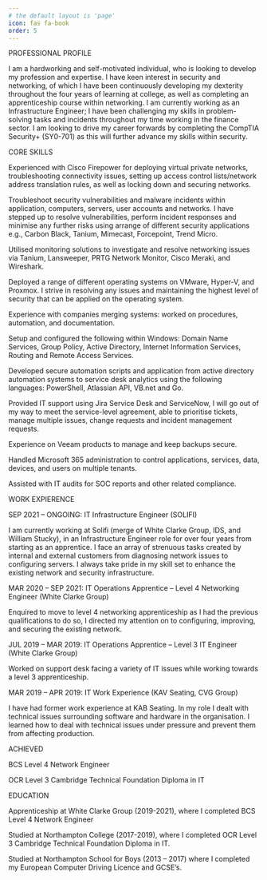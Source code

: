 ```yaml
---
# the default layout is 'page'
icon: fas fa-book
order: 5
---
```


PROFESSIONAL PROFILE 

I am a hardworking and self-motivated individual, who is looking to develop my profession and expertise. I have keen interest in security and networking, of which I have been continuously developing my dexterity throughout the four years of learning at college, as well as completing an apprenticeship course within networking. I am currently working as an Infrastructure Engineer; I have been challenging my skills in problem-solving tasks and incidents throughout my time working in the finance sector. I am looking to drive my career forwards by completing the CompTIA Security+ (SY0-701) as this will further advance my skills within security.  

 

CORE SKILLS 

Experienced with Cisco Firepower for deploying virtual private networks, troubleshooting connectivity issues, setting up access control lists/network address translation rules, as well as locking down and securing networks. 

Troubleshoot security vulnerabilities and malware incidents within application, computers, servers, user accounts and networks. I have stepped up to resolve vulnerabilities, perform incident responses and minimise any further risks using arrange of different security applications e.g., Carbon Black, Tanium, Mimecast, Forcepoint, Trend Micro. 

Utilised monitoring solutions to investigate and resolve networking issues via Tanium, Lansweeper, PRTG Network Monitor, Cisco Meraki, and Wireshark. 

Deployed a range of different operating systems on VMware, Hyper-V, and Proxmox. I strive in resolving any issues and maintaining the highest level of security that can be applied on the operating system. 

Experience with companies merging systems: worked on procedures, automation, and documentation. 

Setup and configured the following within Windows: Domain Name Services, Group Policy, Active Directory, Internet Information Services, Routing and Remote Access Services. 

Developed secure automation scripts and application from active directory automation systems to service desk analytics using the following languages: PowerShell, Atlassian API, VB.net and Go.  

Provided IT support using Jira Service Desk and ServiceNow, I will go out of my way to meet the service-level agreement, able to prioritise tickets, manage multiple issues, change requests and incident management requests.  

Experience on Veeam products to manage and keep backups secure.  

Handled Microsoft 365 administration to control applications, services, data, devices, and users on multiple tenants. 

Assisted with IT audits for SOC reports and other related compliance. 



WORK EXPIERENCE 

SEP 2021 – ONGOING: IT Infrastructure Engineer (SOLIFI) 

I am currently working at Solifi (merge of White Clarke Group, IDS, and William Stucky), in an Infrastructure Engineer role for over four years from starting as an apprentice. I face an array of strenuous tasks created by internal and external customers from diagnosing network issues to configuring servers. I always take pride in my skill set to enhance the existing network and security infrastructure. 

MAR 2020 – SEP 2021: IT Operations Apprentice – Level 4 Networking Engineer (White Clarke Group) 

Enquired to move to level 4 networking apprenticeship as I had the previous qualifications to do so, I directed my attention on to configuring, improving, and securing the existing network. 

JUL 2019 – MAR 2019: IT Operations Apprentice – Level 3 IT Engineer (White Clarke Group) 

Worked on support desk facing a variety of IT issues while working towards a level 3 apprenticeship.  

MAR 2019 – APR 2019: IT Work Experience (KAV Seating, CVG Group) 

I have had former work experience at KAB Seating. In my role I dealt with technical issues surrounding software and hardware in the organisation. I learned how to deal with technical issues under pressure and prevent them from affecting production. 

 

 ACHIEVED 

BCS Level 4 Network Engineer 

OCR Level 3 Cambridge Technical Foundation Diploma in IT




EDUCATION 

Apprenticeship at White Clarke Group (2019-2021), where I completed BCS Level 4 Network Engineer 

Studied at Northampton College (2017-2019), where I completed OCR Level 3 Cambridge Technical Foundation Diploma in IT. 

Studied at Northampton School for Boys (2013 – 2017) where I completed my European Computer Driving Licence and GCSE’s. 